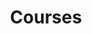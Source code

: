---
title: "Courses"
description: "This is the list of courses I teach (or have taught) at Queen's University"
---